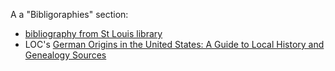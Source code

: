 A a "Bibligoraphies" section:

- [bibliography from St Louis library](https://www.slcl.org/sites/default/files/Sources%20in%20the%20History%20&%20Genealogy%20Department%20pertaining%20to%2019th%20German%20immigration.pdf)
- LOC's [German Origins in the United States: A Guide to Local History and Genealogy Sources](https://guides.loc.gov/german-genealogy/emigration-from-germany/palatinate)

